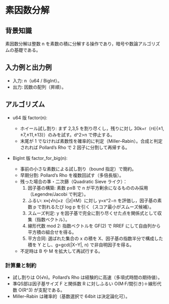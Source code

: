 # 素因数分解

## 背景知識
素因数分解は整数 n を素数の積に分解する操作であり，暗号や数論アルゴリズムの基礎である。

## 入力例と出力例
- 入力: n（u64 / BigInt）。
- 出力: 因数の配列（昇順）。

## アルゴリズム
- u64 版 factor(n):
  - ホイール試し割り: まず 2,3,5 を割り尽くし，残りに対し 30k+r（r∈{±1,±7,±11,±13}）のみを試す。d^2>n で停止する。
  - 末尾が 1 でなければ素数性を確率的に判定（Miller–Rabin）。合成と判定されれば Pollard’s Rho で 2 因子に分割して再帰する。

- BigInt 版 factor_for_big(n):
  - 事前の小さな素数による試し割り（bound 指定）で簡約。
  - 早期分割: Pollard’s Rho を複数回試す（多倍長版）。
  - 残った場合の準・二次篩（Quadratic Sieve ライク）：
    1) 因子基の構築: 素数 p≤B で n が平方剰余になるもののみ採用（Legendre/Jacobi で判定）。
    2) ふるい: x≈⌊√n⌋+z（|z|≤M）に対し y=x^2−n を評価し，因子基の素数 p で割れるたび log p を引く（スコア最小がスムーズ候補）。
    3) スムーズ判定: y を因子基で完全に割り尽くせた点を関係式として収集（指数ベクトル）。
    4) 線形代数 mod 2: 指数ベクトルを GF(2) で RREF にして自由列から平方積の組合せを得る。
    5) 平方合同: 選ばれた集合の x の積を X、因子基の指数半分で構成した積を Y とし、g=gcd(|X−Y|, n) で非自明因子を得る。
  - 不足時は B や M を拡大して再試行する。

### 計算量と制約
- 試し割りは O(√n)。Pollard’s Rho は経験的に高速（多項式時間の期待値）。
- 準QS部は因子基サイズ F と関係数 R に対しふるい O(M·F/間引き)＋線形代数 O(R^3) が支配である。
- Miller–Rabin は確率的（基数選択で 64bit は決定論化可）。

